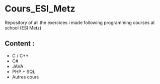 # Cours_ESI_Metz
Repository of all the exercices i made following programming courses at school (ESI Metz)

## Content :

- C / C++
- C#
- JAVA
- PHP + SQL
- Autres cours
